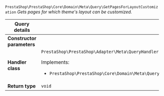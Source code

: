 `PrestaShop\PrestaShop\Core\Domain\Meta\Query\GetPagesForLayoutCustomization`
_Gets pages for which theme&#039;s layout can be customized._

| Query details              |    |
| -------------------------- | -- |
| **Constructor parameters** | <ul></ul> |
| **Handler class**          | `PrestaShop\PrestaShop\Adapter\Meta\QueryHandler\GetPagesForLayoutCustomizationHandler`  <p> Implements: </p> <ul>  <li>`PrestaShop\PrestaShop\Core\Domain\Meta\QueryHandler\GetPagesForLayoutCustomizationHandlerInterface`</li>  |
| **Return type** |  `void`  |
